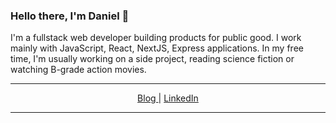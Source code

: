 ### Hello there, I'm Daniel 👋

I'm a fullstack web developer building products for public good. I work mainly with JavaScript, React, NextJS, Express applications. In my free time, I'm usually working on a side project, reading science fiction or watching B-grade action movies.


---
<p align="center">
  <a href="https://danieljkhoo.com">
   Blog
  </a>
  |
  <a href="https://www.linkedin.com/in/danieljkhoo/">
LinkedIn
  </a> 
</p>

---
